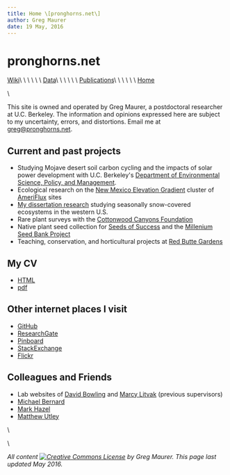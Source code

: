 ```yaml
---
title: Home \[pronghorns.net\]
author: Greg Maurer
date: 19 May, 2016
---
```


pronghorns.net
==============

<div id="banner"></div>

[Wiki](https://github.com/gremau/gremau.github.io/wiki)\ \ \ \ \ \ 
[Data](http://greg.pronghorns.net/data.html)\ \ \ \ \ \ 
[Publications](http://greg.pronghorns.net/publications.html)\ \ \ \ \ \ 
[Home](http://greg.pronghorns.net/index.html)

\

This site is owned and operated by Greg Maurer, a postdoctoral researcher at U.C. Berkeley. The information and opinions expressed here are subject to my uncertainty, errors, and distortions. Email me at <greg@pronghorns.net>.

## Current and past projects

- Studying Mojave desert soil carbon cycling and the impacts of solar power development with U.C. Berkeley's [Department of Environmental Science, Policy, and Management](http://espm.berkeley.edu/).
- Ecological research on the [New Mexico Elevation Gradient](http://biology.unm.edu/litvak/res_NM_elev.html) cluster of [AmeriFlux](http://ameriflux.lbl.gov/) sites
- [My dissertation research](http://content.lib.utah.edu/cdm/singleitem/collection/etd3/id/2901/rec/32) studying seasonally snow-covered ecosystems in the western U.S.
-  Rare plant surveys with the [Cottonwood Canyons Foundation](http://www.cottonwoodcanyons.org/)
-  Native plant seed collection for [Seeds of Success](http://www.nps.gov/plants/sos/) and the [Millenium Seed Bank Project](http://www.kew.org/science-conservation/save-seed-prosper/millennium-seed-bank/index.htm)
-  Teaching, conservation, and horticultural projects at [Red Butte Gardens](http://www.redbuttegarden.org/)


## My CV

- [HTML](http://greg.pronghorns.net/cv_gmaurer.html)
- [pdf](http://greg.pronghorns.net/publicfiles/cv_gmaurer.pdf)


## Other internet places I visit

-  [GitHub](http://github.com/gremau)
-  [ResearchGate](https://www.researchgate.net/profile/Gregory_Maurer2)
-  [Pinboard](https://pinboard.in/u:gremau)
-  [StackExchange](http://stackexchange.com/users/1340623/gremau)
-  [Flickr](http://www.flickr.com/photos/gremau/)


## Colleagues and Friends

- Lab websites of [David Bowling](http://bioweb.biology.utah.edu/bowling/) and [Marcy Litvak](http://biology.unm.edu/litvak/index.html) (previous supervisors)
-  [Michael Bernard](http://michaelbernardart.com/)
-  [Mark Hazel](http://imexcursions.wordpress.com/)
-  [Matthew Utley](http://botanicalenrichment.blogspot.com/)

\ 

\ 

*All content [![Creative Commons License](http://i.creativecommons.org/l/by-sa/3.0/80x15.png)](http://creativecommons.org/licenses/by-sa/3.0/) by Greg Maurer. This page last updated May 2016.*
